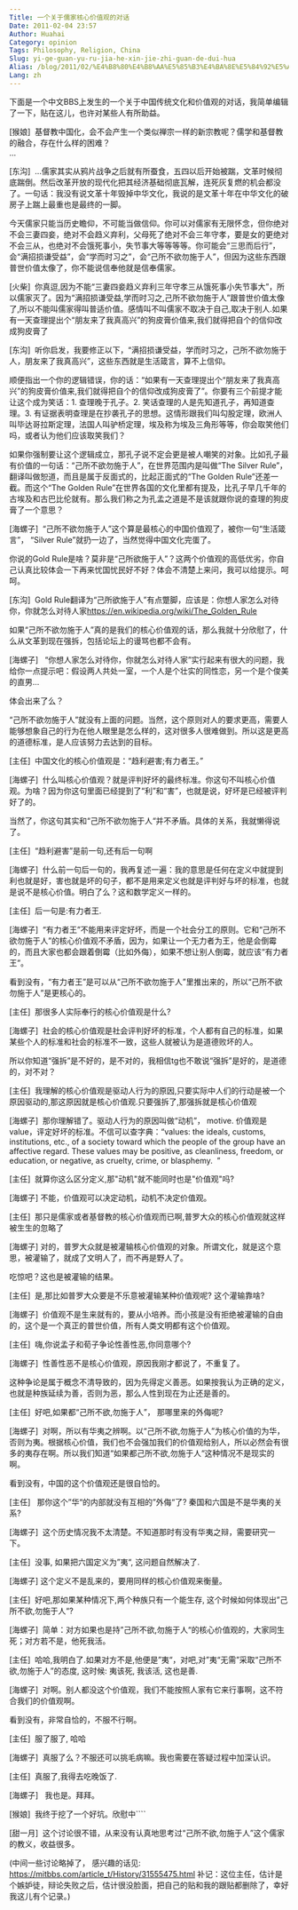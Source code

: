 ```yaml
---
Title: 一个关于儒家核心价值观的对话
Date: 2011-02-04 23:57
Author: Huahai
Category: opinion
Tags: Philosophy, Religion, China
Slug: yi-ge-guan-yu-ru-jia-he-xin-jie-zhi-guan-de-dui-hua
Alias: /blog/2011/02/%E4%B8%80%E4%B8%AA%E5%85%B3%E4%BA%8E%E5%84%92%E5%AE%B6%E6%A0%B8%E5%BF%83%E4%BB%B7%E5%80%BC%E8%A7%82%E7%9A%84%E5%AF%B9%E8%AF%9D
Lang: zh
---
```


下面是一个中文BBS上发生的一个关于中国传统文化和价值观的对话，我简单编辑了一下，贴在这儿，也许对某些人有所助益。

\[猴娘\]  基督教中国化，会不会产生一个类似禅宗一样的新宗教呢？儒学和基督教的融合，存在什么样的困难？  
...

\[东沟\]  ...儒家其实从鸦片战争之后就有所蚕食，五四以后开始被踹，文革时候彻底踹倒。然后改革开放的现代化把其经济基础彻底瓦解，连死灰复燃的机会都没了。一句话：我没有说文革十年毁掉中华文化，我说的是文革十年在中华文化的破房子上踹上最重也是最终的一脚。

今天儒家只能当历史瞻仰，不可能当做信仰。你可以对儒家有无限怀念，但你绝对不会三妻四妾，绝对不会趋义弃利，父母死了绝对不会三年守孝，要是女的更绝对不会三从，也绝对不会饿死事小，失节事大等等等等。你可能会“三思而后行”，会“满招损谦受益”，会“学而时习之”，会“己所不欲勿施于人”，但因为这些东西跟普世价值太像了，你不能说信奉他就是信奉儒家。

\[火柴\]  你真逗,因为不能“三妻四妾趋义弃利三年守孝三从饿死事小失节事大”，所以儒家灭了。因为“满招损谦受益,学而时习之,己所不欲勿施于人”跟普世价值太像了,所以不能叫儒家得叫普适价值。感情叫不叫儒家不取决于自己,取决于别人.如果有一天查理提出个“朋友来了我真高兴”的狗皮膏价值来,我们就得把自个的信仰改成狗皮膏了

\[东沟\]  听你启发，我要修正以下，“满招损谦受益，学而时习之，己所不欲勿施于人，朋友来了我真高兴”，这些东西就是生活箴言，算不上信仰。

顺便指出一个你的逻辑错误，你的话：“如果有一天查理提出个“朋友来了我真高兴”的狗皮膏价值来,我们就得把自个的信仰改成狗皮膏了”。你要有三个前提才能让这个成为笑话：1. 查理晚于孔子。2. 笑话查理的人是先知道孔子，再知道查理。3. 有证据表明查理是在抄袭孔子的思想。这情形跟我们叫勾股定理，欧洲人叫毕达哥拉斯定理，法国人叫驴桥定理，埃及称为埃及三角形等等，你会取笑他们吗，或者认为他们应该取笑我们？

如果你强制要让这个逻辑成立，那孔子说不定会更是被人嘲笑的对象。比如孔子最有价值的一句话：“己所不欲勿施于人”，在世界范围内是叫做“The Silver Rule”，翻译叫做恕道，而且是属于反面式的，比起正面式的“The Golden Rule”还差一截。而这个“The Golden Rule”在世界各国的文化里都有提及，比孔子早几千年的古埃及和古巴比伦就有。那么我们称之为孔孟之道是不是该就跟你说的查理的狗皮膏了一个意思？

\[海螺子\]  “己所不欲勿施于人”这个算是最核心的中国价值观了，被你一句“生活箴言”， “Silver Rule”就扔一边了，当然觉得中国文化完蛋了。

你说的Gold Rule是啥？莫非是“己所欲施于人”？这两个价值观的高低优劣，你自己认真比较体会一下再来忧国忧民好不好？体会不清楚上来问，我可以给提示。呵呵。

\[东沟\]  Gold Rule翻译为“己所欲施于人”有点蹩脚，应该是：你想人家怎么对待你，你就怎么对待人家<https://en.wikipedia.org/wiki/The_Golden_Rule>

如果“己所不欲勿施于人”真的是我们的核心价值观的话，那么我就十分欣慰了，什么从文革到现在强拆，包括论坛上的谩骂也都不会有。

\[海螺子\]   “你想人家怎么对待你，你就怎么对待人家”实行起来有很大的问题，我给你一点提示吧：假设两人共处一室，一个人是个壮实的同性恋，另一个是个俊美的直男...

体会出来了么？

“己所不欲勿施于人”就没有上面的问题。当然，这个原则对人的要求更高，需要人能够想象自己的行为在他人眼里是怎么样的，这对很多人很难做到。所以这是更高的道德标准，是人应该努力去达到的目标。

\[主任\]  中国文化的核心价值观是：“趋利避害;有力者王。”

\[海螺子\]  什么叫核心价值观？就是评判好坏的最终标准。你这句不叫核心价值观。为啥？因为你这句里面已经提到了“利”和“害”，也就是说，好坏是已经被评判好了的。

当然了，你这句其实和“己所不欲勿施于人“并不矛盾。具体的关系，我就懒得说了。

\[主任\]  “趋利避害”是前一句,还有后一句啊

\[海螺子\]  什么前一句后一句的，我再复述一遍：我的意思是任何在定义中就提到利也就是好，害也就是坏的句子，都不是用来定义也就是评判好与坏的标准，也就是说不是核心价值。明白了么？这和数学定义一样的。

\[主任\]  后一句是:有力者王.

\[海螺子\]  “有力者王”不能用来评定好坏，而是一个社会分工的原则。它和“己所不欲勿施于人”的核心价值观不矛盾，因为，如果让一个无力者为王，他是会倒霉的，而且大家也都会跟着倒霉（比如外侮），如果不想让别人倒霉，就应该“有力者王”。

看到没有，“有力者王”是可以从“己所不欲勿施于人”里推出来的，所以“己所不欲勿施于人”是更核心的。

\[主任\]  那很多人实际奉行的核心价值观是什么?

\[海螺子\]  社会的核心价值观是社会评判好坏的标准，个人都有自己的标准，如果某些个人的标准和社会的标准不一致，这些人就被认为是道德败坏的人。

所以你知道“强拆”是不好的，是不对的，我相信tg也不敢说“强拆”是好的，是道德的，对不对？

\[主任\]  我理解的核心价值观是驱动人行为的原因,只要实际中人们的行动是被一个原因驱动的,那这原因就是核心价值观.只要强拆了,那强拆就是核心价值观

\[海螺子\]  那你理解错了。驱动人行为的原因叫做“动机”， motive. 价值观是value，评定好坏的标准。不信可以查字典：“values: the ideals, customs, institutions, etc., of a society toward which the people of the group have an affective regard. These values may be positive, as cleanliness, freedom, or education, or negative, as cruelty, crime, or blasphemy.  ”

\[主任\]  就算你这么区分定义,那"动机"就不能同时也是"价值观"吗?

\[海螺子\] 不能，价值观可以决定动机，动机不决定价值观。

\[主任\]  那只是儒家或者基督教的核心价值观而已啊,普罗大众的核心价值观就这样被生生的忽略了

\[海螺子\] 对的，普罗大众就是被灌输核心价值观的对象。所谓文化，就是这个意思，被灌输了，就成了文明人了，而不再是野人了。

吃惊吧？这也是被灌输的结果。

\[主任\]  是,那比如普罗大众要是不乐意被灌输某种价值观呢? 这个灌输靠啥?

\[海螺子\]  价值观不是生来就有的，要从小培养。而小孩是没有拒绝被灌输的自由的，这个是一个真正的普世价值，所有人类文明都有这个价值观。

\[主任\]  嗨,你说孟子和荀子争论性善性恶,你同意哪个?

\[海螺子\]  性善性恶不是核心价值观，原因我刚才都说了，不重复了。

这种争论是属于概念不清导致的，因为先得定义善恶。如果按我认为正确的定义，也就是种族延续为善，否则为恶，那么人性到现在为止还是善的。

\[主任\]  好吧,如果都“己所不欲,勿施于人”， 那哪里来的外侮呢?

\[海螺子\]  对啊，所以有华夷之辨啊。以“己所不欲,勿施于人”为核心价值的为华，否则为夷。根据核心价值，我们也不会强加我们的价值观给别人，所以必然会有很多的夷存在啊。所以我们知道“如果都己所不欲,勿施于人“这种情况不是现实的啊。

看到没有，中国的这个价值观还是很自恰的。

\[主任\]   那你这个”华“的内部就没有互相的”外侮“了? 秦国和六国是不是华夷的关系?

\[海螺子\]  这个历史情况我不太清楚。不知道那时有没有华夷之辩，需要研究一下。

\[主任\]  没事, 如果把六国定义为”夷“, 这问题自然解决了.

\[海螺子\] 这个定义不是乱来的，要用同样的核心价值观来衡量。

\[主任\]  好吧,那如果某种情况下,两个种族只有一个能生存, 这个时候如何体现出”己所不欲,勿施于人“?

\[海螺子\]  简单：对方如果也是持”己所不欲,勿施于人“的核心价值观的，大家同生死；对方若不是，他死我活。

\[主任\]  哈哈,我明白了.如果对方不是,他便是”夷“，对吧,对”夷“无需”采取“己所不欲,勿施于人”的态度, 这时候: 夷该死, 我该活, 这也是善.

\[海螺子\]  对啊。别人都没这个价值观，我们不能按照人家有它来行事啊，这不符合我们的价值观啊。

看到没有，非常自恰的，不服不行啊。

\[主任\]  服了服了, 哈哈

\[海螺子\]  真服了么？不服还可以挑毛病嘛。我也需要在答疑过程中加深认识。

\[主任\]  真服了,我得去吃晚饭了.

\[海螺子\]   我也是。拜拜。

\[猴娘\]  我终于挖了一个好坑。欣慰中\`\`\`\`

\[甜一月\]  这个讨论很不错，从来没有认真地思考过“己所不欲,勿施于人”这个儒家的教义，收益很多。

(中间一些讨论略掉了， 感兴趣的话见: <https://mitbbs.com/article_t/History/31555475.html> 补记：这位主任，估计是个嫉妒徒，辩论失败之后，估计很没脸面，把自己的贴和我的跟贴都删除了，幸好我这儿有个记录。) 

